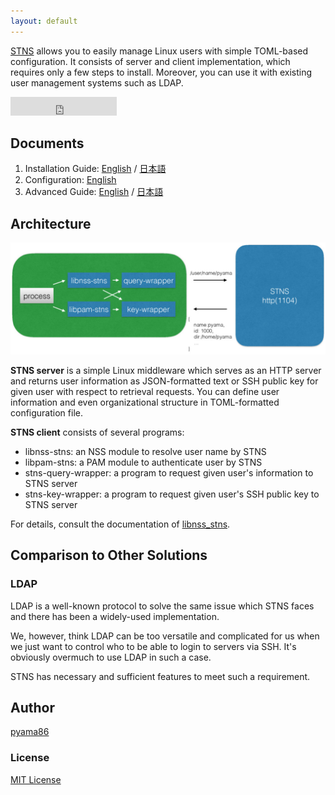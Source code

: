 ```yaml
---
layout: default
---
```


[STNS](https://github.com/STNS/STNS) allows you to easily manage Linux users with simple TOML-based configuration. It consists of server and client implementation, which requires only a few steps to install. Moreover, you can use it with existing user management systems such as LDAP.

<iframe src="https://ghbtns.com/github-btn.html?user=STNS&amp;repo=STNS&amp;type=watch&amp;count=true&amp;size=large" allowtransparency="true" frameborder="0" scrolling="0" width="170" height="30"></iframe><br/>

## Documents

1. Installation Guide: [English](/en/install) / [日本語](/ja/install)
2. Configuration: [English](/en/configuration)
3. Advanced Guide: [English](/en/advanced) / [日本語](/ja/advanced)

## Architecture

![STNS Architecture](/images/stns-architecture.png)

**STNS server** is a simple Linux middleware which serves as an HTTP server and returns user information as JSON-formatted text or SSH public key for given user with respect to retrieval requests. You can define user information and even organizational structure in TOML-formatted configuration file.

**STNS client** consists of several programs:

* libnss-stns: an NSS module to resolve user name by STNS
* libpam-stns: a PAM module to authenticate user by STNS
* stns-query-wrapper: a program to request given user's information to STNS server
* stns-key-wrapper: a program to request given user's SSH public key to STNS server

For details, consult the documentation of [libnss_stns](https://github.com/STNS/libnss_stns).

## Comparison to Other Solutions

### LDAP

LDAP is a well-known protocol to solve the same issue which STNS faces and there has been a widely-used implementation.

We, however, think LDAP can be too versatile and complicated for us when we just want to control who to be able to login to servers via SSH. It's obviously overmuch to use LDAP in such a case.

STNS has necessary and sufficient features to meet such a requirement.

## Author

[pyama86](https://github.com/pyama86)

### License

[MIT License](https://github.com/STNS/STNS/blob/master/LICENSE)
